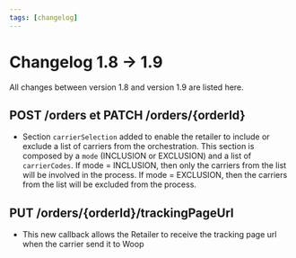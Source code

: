 ```yaml
---
tags: [changelog]
---
```


# Changelog 1.8 -> 1.9

All changes between version 1.8 and version 1.9 are listed here.

## POST /orders et PATCH /orders/{orderId}

- Section `carrierSelection` added to enable the retailer to include or exclude a list of carriers from the orchestration. This section is composed by a `mode` (INCLUSION or EXCLUSION) and a list of `carrierCodes`. If mode = INCLUSION, then only the carriers from the list will be involved in the process. If mode = EXCLUSION, then the carriers from the list will be excluded from the process.

## PUT /orders/{orderId}/trackingPageUrl

- This new callback allows the Retailer to receive the tracking page url when the carrier send it to Woop